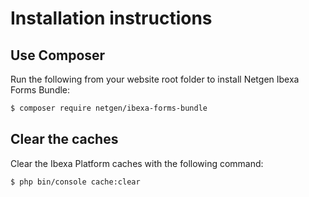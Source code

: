 Installation instructions
=========================

## Use Composer

Run the following from your website root folder to install Netgen Ibexa Forms Bundle:

```bash
$ composer require netgen/ibexa-forms-bundle
```

## Clear the caches

Clear the Ibexa Platform caches with the following command:

```bash
$ php bin/console cache:clear
```
